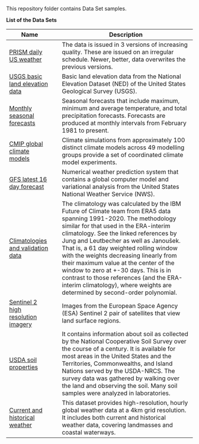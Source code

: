 This repository folder contains Data Set samples.

<b>List of the Data Sets</b>

Name | | Description
--------|-----------------------------------------------------------------------------------------------------------------------------------------------------------------------------------------------------------------------------------------------------------------------------|----------
[PRISM daily US weather](prism_daily_prs/prism_daily_prs_dataset.ipynb)| | The data is issued in 3 versions of increasing quality. These are issued on an irregular schedule. Newer, better, data overwrites the previous versions.|
[USGS basic land elevation data](ned_elevation/ned_elevation_dataset.ipynb)| | Basic land elevation data from the National Elevation Dataset (NED) of the United States Geological Survey (USGS).|
[Monthly seasonal forecasts](twc_seasonal_weather_forecast/twc_seasonal_weather_forecast_dataset.ipynb)| | Seasonal forecasts that include maximum, minimum and average temperature, and total precipitation forecasts. Forecasts are produced at monthly intervals from February 1981 to present.|
[CMIP global climate models](global_climate_models_cmip6/global_climate_models_cmip6_dataset.ipynb)| | Climate simulations from approximately 100 distinct climate models across 49 modelling groups provide a set of coordinated climate model experiments.|
[GFS latest 16 day forecast](gfs_forecast/gfs_forecast_dataset.ipynb)| | Numerical weather prediction system that contains a global computer model and variational analysis from the United States National Weather Service (NWS).
[Climatologies and validation data](research_2944_climatologies/research_2944_climatologies_dataset.ipynb)| | The climatology was calculated by the IBM Future of Climate team from ERA5 data spanning 1991-2020. The methodology similar for that used in the ERA-interim climatology. See the linked references by Jung and Leutbecher as well as Janoušek. That is, a 61 day weighted rolling window with the weights decreasing linearly from their maximum value at the center of the window to zero at +-30 days. This is in contrast to those references (and the ERA-interim climatology), where weights are determined by second-order polynomial.|
[Sentinel 2 high resolution imagery](esa_sentinel_2_l2a/esa_sentinel_2_l2a_dataset.ipynb)| | Images from the European Space Agency (ESA) Sentinel 2 pair of satellites that view land surface regions.|
[USDA soil properties](us_soil_properties/us_soil_properties_dataset.ipynb)| | It contains information about soil as collected by the National Cooperative Soil Survey over the course of a century. It is available for most areas in the United States and the Territories, Commonwealths, and Island Nations served by the USDA-NRCS. The survey data was gathered by walking over the land and observing the soil. Many soil samples were analyzed in laboratories. |
[Current and historical weather](twc_gcod_data/twc_gcod_data_dataset.ipynb)| | This dataset provides high-resolution, hourly global weather data at a 4km grid resolution. It includes both current and historical weather data, covering landmasses and coastal waterways. |
